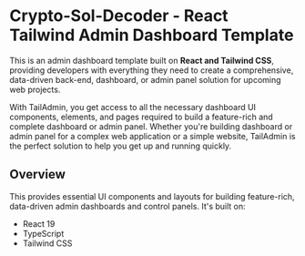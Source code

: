 # Crypto-Sol-Decoder - React Tailwind Admin Dashboard Template

This is an admin dashboard template built on **React and Tailwind CSS**, providing developers
with everything they need to create a comprehensive, data-driven back-end,
dashboard, or admin panel solution for upcoming web projects.

With TailAdmin, you get access to all the necessary dashboard UI components, elements, and pages required to build a
feature-rich and complete dashboard or admin panel. Whether you're building dashboard or admin panel for a complex web
application or a simple website, TailAdmin is the perfect solution to help you get up and running quickly.

## Overview

This provides essential UI components and layouts for building feature-rich, data-driven admin dashboards and
control panels. It's built on:

- React 19
- TypeScript
- Tailwind CSS
